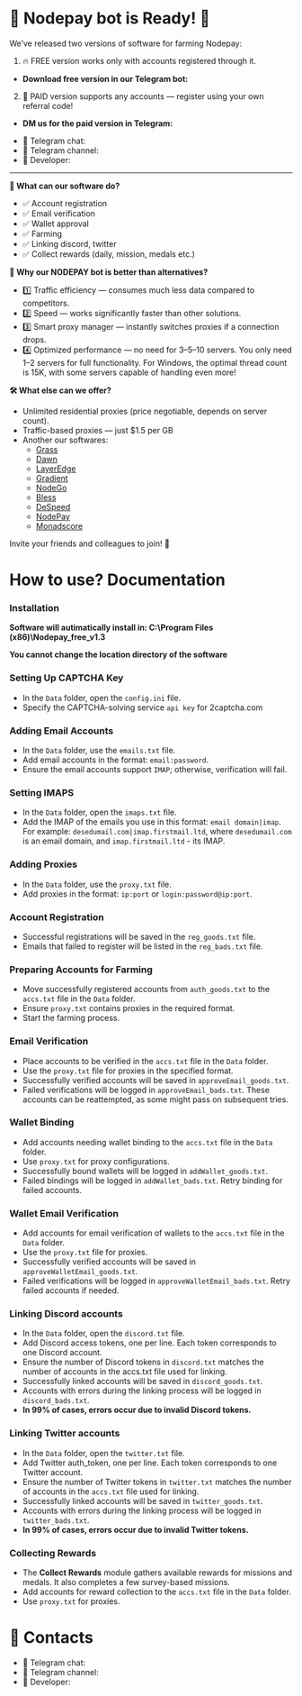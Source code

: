 # 🎉 Nodepay bot is Ready! 🎉
We’ve released two versions of software for farming Nodepay:

1) 🔥 FREE version works only with accounts registered through it.
  * **Download free version in our Telegram bot:** 

2) 💎 PAID version supports any accounts — register using your own referral code!
  * **DM us for the paid version in Telegram:** 

- 📩 Telegram chat: 
- 📩 Telegram channel: 
- 📩 Developer: 

- - -

**🚀 What can our software do?**

* ✅ Account registration
* ✅ Email verification
* ✅ Wallet approval
* ✅ Farming
* ✅ Linking discord, twitter
* ✅ Collect rewards (daily, mission, medals etc.)

**💪 Why our NODEPAY bot is better than alternatives?**

* 1️⃣ Traffic efficiency — consumes much less data compared to competitors.
* 2️⃣ Speed — works significantly faster than other solutions.
* 3️⃣ Smart proxy manager — instantly switches proxies if a connection drops.
* 4️⃣ Optimized performance — no need for 3–5–10 servers. You only need 1–2 servers for full functionality. For Windows, the optimal thread count is 15K, with some servers capable of handling even more!

**🛠 What else can we offer?**

* Unlimited residential proxies (price negotiable, depends on server count).
* Traffic-based proxies — just $1.5 per GB 
* Another our softwares:
   * [Grass](https://github.com/CryptoDepin/grass-bot)
   * [Dawn](https://github.com/CryptoDepin/dawn-validator-bot)
   * [LayerEdge](https://github.com/CryptoDepin/layeredge-bot)
   * [Gradient](https://github.com/CryptoDepin/gradient-network-bot)
   * [NodeGo](https://github.com/CryptoDepin/nodego-bot)
   * [Bless](https://github.com/CryptoDepin/bless-network-bot)
   * [DeSpeed](https://github.com/CryptoDepin/despeed-bot)
   * [NodePay](https://github.com/CryptoDepin/nodepay-bot)
   * [Monadscore](https://github.com/CryptoDepin/monadscore-bot)

Invite your friends and colleagues to join! 🚀

# How to use? Documentation
### Installation
**Software will autimatically install in: C:\Program Files (x86)\Nodepay_free_v1.3**

**You cannot change the location directory of the software**

### Setting Up CAPTCHA Key
* In the `Data` folder, open the `config.ini` file.
* Specify the CAPTCHA-solving service `api key` for 2captcha.com

### Adding Email Accounts
* In the `Data` folder, use the `emails.txt` file.
* Add email accounts in the format: `email:password`.
* Ensure the email accounts support `IMAP`; otherwise, verification will fail.

### Setting IMAPS
* In the `Data` folder, open the `imaps.txt` file.
* Add the IMAP of the emails you use in this format: `email domain|imap`. For example: `desedumail.com|imap.firstmail.ltd`, where `desedumail.com` is an email domain, and `imap.firstmail.ltd` - its IMAP.

### Adding Proxies
* In the `Data` folder, use the `proxy.txt` file.
* Add proxies in the format: `ip:port` or `login:password@ip:port`.

### Account Registration
* Successful registrations will be saved in the `reg_goods.txt` file.
* Emails that failed to register will be listed in the `reg_bads.txt` file.

### Preparing Accounts for Farming
* Move successfully registered accounts from `auth_goods.txt` to the `accs.txt` file in the `Data` folder.
* Ensure `proxy.txt` contains proxies in the required format.
* Start the farming process.

### Email Verification
* Place accounts to be verified in the `accs.txt` file in the `Data` folder.
* Use the `proxy.txt` file for proxies in the specified format.
* Successfully verified accounts will be saved in `approveEmail_goods.txt`.
* Failed verifications will be logged in `approveEmail_bads.txt`. These accounts can be reattempted, as some might pass on subsequent tries.

### Wallet Binding
* Add accounts needing wallet binding to the `accs.txt` file in the `Data` folder.
* Use `proxy.txt` for proxy configurations.
* Successfully bound wallets will be logged in `addWallet_goods.txt`.
* Failed bindings will be logged in `addWallet_bads.txt`. Retry binding for failed accounts.

### Wallet Email Verification
* Add accounts for email verification of wallets to the `accs.txt` file in the `Data` folder.
* Use the `proxy.txt` file for proxies.
* Successfully verified accounts will be saved in `approveWalletEmail_goods.txt`.
* Failed verifications will be logged in `approveWalletEmail_bads.txt`. Retry failed accounts if needed.

### Linking Discord accounts
* In the `Data` folder, open the `discord.txt` file.
* Add Discord access tokens, one per line. Each token corresponds to one Discord account.
* Ensure the number of Discord tokens in `discord.txt` matches the number of accounts in the accs.txt file used for linking.
* Successfully linked accounts will be saved in `discord_goods.txt`.
* Accounts with errors during the linking process will be logged in `discord_bads.txt`.
* **In 99% of cases, errors occur due to invalid Discord tokens.**

### Linking Twitter accounts
* In the `Data` folder, open the `twitter.txt` file.
* Add Twitter auth_token, one per line. Each token corresponds to one Twitter account.
* Ensure the number of Twitter tokens in `twitter.txt` matches the number of accounts in the `accs.txt` file used for linking.
* Successfully linked accounts will be saved in `twitter_goods.txt`.
* Accounts with errors during the linking process will be logged in `twitter_bads.txt`.
* **In 99% of cases, errors occur due to invalid Twitter tokens.**

### Collecting Rewards
* The **Collect Rewards** module gathers available rewards for missions and medals. It also completes a few survey-based missions.
* Add accounts for reward collection to the `accs.txt` file in the `Data` folder.
* Use `proxy.txt` for proxies.

# 🔗 Contacts
* 📩 Telegram chat: 
* 📩 Telegram channel: 
* 📩 Developer: 
